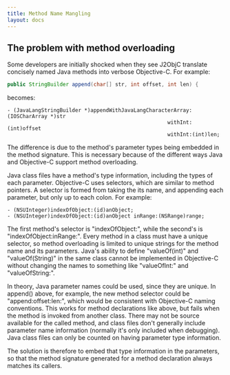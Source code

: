 ```yaml
---
title: Method Name Mangling
layout: docs
---
```


## The problem with method overloading

Some developers are initially shocked when they see J2ObjC translate concisely named Java methods into verbose Objective-C.  For example:
```java
public StringBuilder append(char[] str, int offset, int len) {
```
becomes:
```obj-c
- (JavaLangStringBuilder *)appendWithJavaLangCharacterArray:(IOSCharArray *)str
                                                    withInt:(int)offset
                                                    withInt:(int)len;
```
The difference is due to the method's parameter types being embedded in the method signature.  This is necessary because of the different ways Java and Objective-C support method overloading.

Java class files have a method's type information, including the types of each parameter.  Objective-C uses selectors, which are similar to method pointers.  A selector is formed from taking the its name, and appending each parameter, but only up to each colon.  For example:
```obj-c
- (NSUInteger)indexOfObject:(id)anObject;
- (NSUInteger)indexOfObject:(id)anObject inRange:(NSRange)range;
```
The first method's selector is "indexOfObject:", while the second's is "indexOfObject:inRange:".  Every method in a class must have a unique selector, so method overloading is limited to unique strings for the method name and its parameters.  Java's ability to define "valueOf(int)" and "valueOf(String)" in the same class cannot be implemented in Objective-C without changing the names to something like "valueOfInt:" and "valueOfString:".

In theory, Java parameter names could be used, since they are unique.  In append() above, for example, the new method selector could be "append:offset:len:", which would be consistent with Objective-C naming conventions.  This works for method declarations like above, but fails when the method is invoked from another class.  There may not be source available for the called method, and class files don't generally include parameter name information (normally it's only included when debugging).  Java class files can only be counted on having parameter type information.

The solution is therefore to embed that type information in the parameters, so that the method signature generated for a method declaration always matches its callers.
